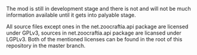 The mod is still in development stage and there is not and will not
be much information available until it gets into palyable stage.

All source files except ones in the net.zoocraftia.api package are
licensed under GPLv3, sources in net.zoocraftia.api package are
licansed under LGPLv3. Both of the mentioned licenses can be found in
the root of this repository in the master branch.